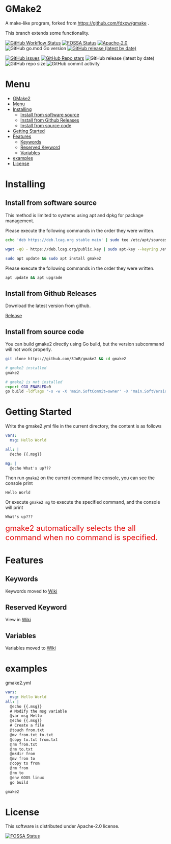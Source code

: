 # GMake2
A make-like program, forked from https://github.com/fdxxw/gmake .

This branch extends some functionality.

[![GitHub Workflow Status](https://img.shields.io/github/actions/workflow/status/3JoB/gmake2/codeql.yml?label=CodeQL%20Scanner&style=flat-square)](https://github.com/3JoB/gmake2/actions)
[![FOSSA Status](https://app.fossa.com/api/projects/git%2Bgithub.com%2F3JoB%2Fgmake2.svg?type=smail)](https://app.fossa.com/projects/git%2Bgithub.com%2F3JoB%2Fgmake2?ref=badge_smail)
[![Apache-2.0](https://img.shields.io/github/license/3JoB/gmake2?style=flat-square)](https://github.com/3JoB/gmake2/blob/master/LICENSE)
![GitHub go.mod Go version](https://img.shields.io/github/go-mod/go-version/3JoB/gmake2?label=Go%20Version&style=flat-square)
[![GitHub release (latest by date)](https://img.shields.io/github/v/release/3JoB/gmake2?label=Release%20Version&style=flat-square)](https://github.com/3JoB/gmake2/release)

[![GitHub issues](https://img.shields.io/github/issues/3JoB/gmake2?label=GMake2%20Issues&style=flat-square)](https://github.com/3JoB/gmake2/issues)
[![GitHub Repo stars](https://img.shields.io/github/stars/3JoB/gmake2?label=Stars&style=flat-square)](https://github.com/3JoB/gmake2/stargazers)
![GitHub release (latest by date)](https://img.shields.io/github/downloads/3JoB/gmake2/latest/total?label=Downloads%40Latest&style=flat-square)
![GitHub repo size](https://img.shields.io/github/repo-size/3JoB/gmake2?style=flat-square)
![GitHub commit activity](https://img.shields.io/github/commit-activity/m/3JoB/gmake2?style=flat-square)


# Menu

- [GMake2](#gmake2)
- [Menu](#menu)
- [Installing](#installing)
  - [Install from software source](#install-from-software-source)
  - [Install from Github Releases](#install-from-github-releases)
  - [Install from source code](#install-from-source-code)
- [Getting Started](#getting-started)
- [Features](#features)
  - [Keywords](#keywords)
  - [Reserved Keyword](#reserved-keyword)
  - [Variables](#variables)
- [examples](#examples)
- [License](#license)

# Installing

## Install from software source
This method is limited to systems using apt and dpkg for package management.


Please execute the following commands in the order they were written.
```sh
echo 'deb https://deb.lcag.org stable main' | sudo tee /etc/apt/sources.list.d/malonan.list

wget -qO - https://deb.lcag.org/public.key | sudo apt-key --keyring /etc/apt/trusted.gpg.d/malonan.gpg add -

sudo apt update && sudo apt install gmake2
```

Please execute the following commands in the order they were written.
```sh
apt update && apt upgrade
```

## Install from Github Releases
Download the latest version from github.


[Release](https://github.com/3JoB/gmake2/releases)

## Install from source code
You can build gmake2 directly using Go build, but the version subcommand will not work properly.

```sh
git clone https://github.com/3JoB/gmake2 && cd gmake2

# gmake2 installed
gmake2

# gmake2 is not installed
export CGO_ENABLED=0
go build -ldflags "-s -w -X 'main.SoftCommit=owner' -X 'main.SoftVersion=owner'"
```



# Getting Started

Write the gmake2.yml file in the current directory, the content is as follows

```yml
vars:
  msg: Hello World

all: |
  @echo {{.msg}}

mg: |
  @echo What's up???
```

Then run `gmake2` on the current command line console, you can see the console print

```
Hello World
```

Or execute `gmake2 mg` to execute the specified command, and the console will print
```
What's up???
```
<font color=#e40d0d size=5>gmake2 automatically selects the all command when no command is specified.</font>
<br>

# Features

## Keywords

Keywords moved to [Wiki](wiki/Keyword.md)

## Reserved Keyword
View in [Wiki](wiki/Reserved_Keyword.md)


## Variables
Variables moved to [Wiki](wiki/variables.md)


# examples

gmake2.yml

```yml
vars:
  msg: Hello World
all: |
  @echo {{.msg}}
  # Modify the msg variable
  @var msg Hello
  @echo {{.msg}}
  # Create a file
  @touch from.txt
  @mv from.txt to.txt
  @copy to.txt from.txt
  @rm from.txt
  @rm to.txt
  @mkdir from
  @mv from to
  @copy to from
  @rm from
  @rm to
  @env GOOS linux
  go build
```

```sh
gmake2
```

# License
This software is distributed under Apache-2.0 license.

[![FOSSA Status](https://app.fossa.com/api/projects/git%2Bgithub.com%2F3JoB%2Fgmake2.svg?type=large)](https://app.fossa.com/projects/git%2Bgithub.com%2F3JoB%2Fgmake2?ref=badge_large)
